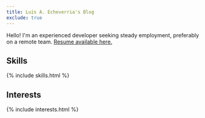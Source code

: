 ```yaml
---
title: Luis A. Echeverria's Blog
exclude: true
---
```


Hello! I'm an experienced developer seeking steady employment, preferably on a remote team. <a href="articles/luis-a-echeverria-resume">Resume available here.</a>
  
  

## Skills

{% include skills.html %}

## Interests

{% include interests.html %}

<!--https://www.flickr.com/photos/pixelsnob-->

<!-- ## Photos

<ul class="photos-list">
  {% for photo in site.data['flickr-photos'] %}
    <li class="photo" style="background-image: url({{ photo.url_s }})">
      
    </li>
  {% endfor %}
</ul> -->
